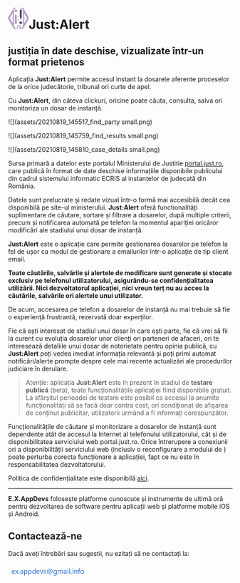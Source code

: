 # ![](assets/20210819_150430_favicon.png)Just:Alert

## justiția în date deschise, vizualizate într-un format prietenos

Aplicația **Just:Alert** permite accesul instant la dosarele aferente proceselor de la orice judecătorie, tribunal ori curte de apel.

Cu **Just:Alert**, din câteva clickuri, oricine poate căuta, consulta, salva ori monitoriza un dosar de instanță.

![](assets/20210819_145517_find_party small.png)

![](assets/20210819_145759_find_results small.png)

![](assets/20210819_145810_case_details small.png)

Sursa primară a datelor este portalul Ministerului de Justitie [portal.just.ro](http://portal.just.ro/SitePages/acasa.aspx), care publică în format de date deschise informațiile disponibile publicului din cadrul sistemului informatic ECRIS al instanțelor de judecată din România.

Datele sunt prelucrate și redate vizual într-o formă mai accesibilă decât cea disponibilă pe site-ul ministerului. **Just:Alert** oferă functionalități suplimentare de căutare, sortare și filtrare a dosarelor, după multiple criterii, precum și notificarea automată pe telefon la momentul apariției oricăror modificări ale stadiului unui dosar de instanță.

**Just:Alert** este o aplicație care permite gestionarea dosarelor pe telefon la fel de ușor ca modul de gestionare a emailurilor într-o aplicație de tip client email.

**Toate căutările, salvările și alertele de modificare sunt generate și stocate exclusiv pe telefonul utilizatorului, asigurându-se confidențialitatea utilizării. Nici dezvoltatorul aplicației, nici vreun terț nu au acces la căutările, salvările ori alertele unui utilizator.**

De acum, accesarea pe telefon a dosarelor de instanță nu mai trebuie să fie o experiență frustrantă, rezervată doar experților.

Fie că ești interesat de stadiul unui dosar în care ești parte, fie că vrei să fii la curent cu evoluția dosarelor unor clienți ori parteneri de afaceri, ori te interesează detaliile unui dosar de notorietate pentru opinia publică, cu **Just:Alert** poți vedea imediat informația relevantă și poți primi automat notificări/alerte prompte despre cele mai recente actualizări ale procedurilor judiciare în derulare.

> Atenție: aplicația **Just:Alert** este în prezent în stadiul de **testare publică** (beta), toate funcționalitățile aplicației fiind disponibile gratuit. La sfârșitul perioadei de testare este posibil ca accesul la anumite funcționalități să se facă doar contra cost, ori condiționat de afișarea de conținut publicitar, utilizatorii urmând a fi informați corespunzător.

Funcționalitățile de căutare și monitorizare a dosarelor de instanță sunt dependente atât de accesul la Internet al telefonului utilizatorului, cât și de disponibilitatea serviciului web portal.just.ro. Orice întrerupere a conexiunii ori a disponibilității serviciului web (inclusiv o reconfigurare a modului de ) poate perturba corecta funcționare a aplicației, fapt ce nu este în responsabilitatea dezvoltatorului.

Politica de confidențialitate este disponibilă [aici](privacy.md).

---

**E.X.AppDevs** folosește platforme cunoscute și instrumente de ultimă oră pentru dezvoltarea de software pentru aplicații web și platforme mobile iOS și Android.

## Contactează-ne

Dacă aveți întrebări sau sugestii, nu ezitați să ne contactați la:

![](assets/20210819_141334_ex.png)
